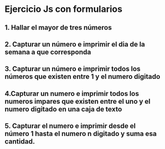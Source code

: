 # Ejercicio Js con formularios

## 1. Hallar el mayor de tres números

## 2. Capturar un número e imprimir el dia de la semana a que corresponda

## 3. Capturar un número e imprimir todos los números que existen entre 1 y el numero digitado

## 4.Capturar un numero e imprimir todos los numeros impares que existen entre el uno y el numero digitado en una caja de texto

## 5. Capturar el numero e imprimir desde el número 1 hasta el numero n digitado y suma esa cantidad.